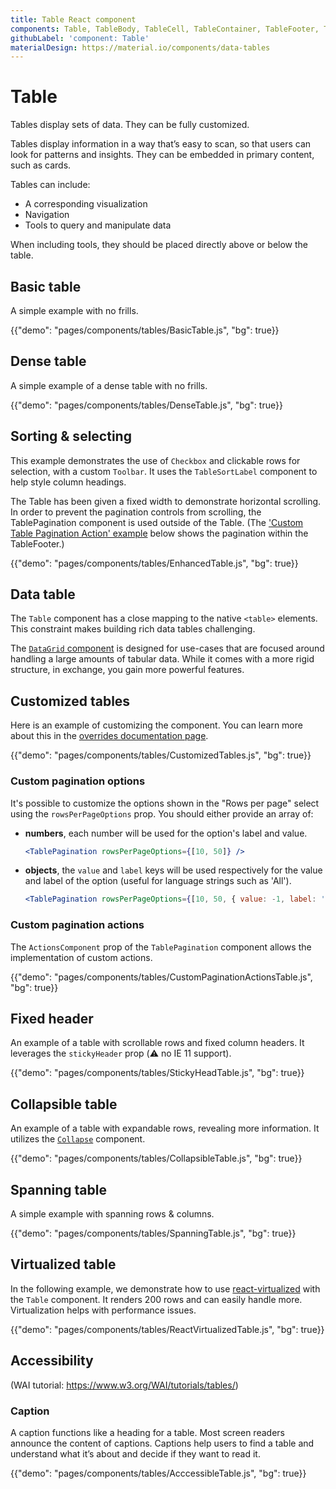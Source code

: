 ```yaml
---
title: Table React component
components: Table, TableBody, TableCell, TableContainer, TableFooter, TableHead, TablePagination, TableRow, TableSortLabel
githubLabel: 'component: Table'
materialDesign: https://material.io/components/data-tables
---
```


# Table

<p class="description">Tables display sets of data. They can be fully customized.</p>

Tables display information in a way that’s easy to scan, so that users can look for patterns and insights. They can be embedded in primary content, such as cards.

Tables can include:

- A corresponding visualization
- Navigation
- Tools to query and manipulate data

When including tools, they should be placed directly above or below the table.

## Basic table

A simple example with no frills.

{{"demo": "pages/components/tables/BasicTable.js", "bg": true}}

## Dense table

A simple example of a dense table with no frills.

{{"demo": "pages/components/tables/DenseTable.js", "bg": true}}

## Sorting & selecting

This example demonstrates the use of `Checkbox` and clickable rows for selection, with a custom `Toolbar`. It uses the `TableSortLabel` component to help style column headings.

The Table has been given a fixed width to demonstrate horizontal scrolling. In order to prevent the pagination controls from scrolling, the TablePagination component is used outside of the Table. (The ['Custom Table Pagination Action' example](#custom-pagination-actions) below shows the pagination within the TableFooter.)

{{"demo": "pages/components/tables/EnhancedTable.js", "bg": true}}

## Data table

The `Table` component has a close mapping to the native `<table>` elements.
This constraint makes building rich data tables challenging.

The [`DataGrid` component](/components/data-grid/) is designed for use-cases that are focused around handling a large amounts of tabular data.
While it comes with a more rigid structure, in exchange, you gain more powerful features.

## Customized tables

Here is an example of customizing the component. You can learn more about this in the
[overrides documentation page](/customization/components/).

{{"demo": "pages/components/tables/CustomizedTables.js", "bg": true}}

### Custom pagination options

It's possible to customize the options shown in the "Rows per page" select using the `rowsPerPageOptions` prop.
You should either provide an array of:

- **numbers**, each number will be used for the option's label and value.

  ```jsx
  <TablePagination rowsPerPageOptions={[10, 50]} />
  ```

- **objects**, the `value` and `label` keys will be used respectively for the value and label of the option (useful for language strings such as 'All').

  ```jsx
  <TablePagination rowsPerPageOptions={[10, 50, { value: -1, label: 'All' }]} />
  ```

### Custom pagination actions

The `ActionsComponent` prop of the `TablePagination` component allows the implementation of custom actions.

{{"demo": "pages/components/tables/CustomPaginationActionsTable.js", "bg": true}}

## Fixed header

An example of a table with scrollable rows and fixed column headers.
It leverages the `stickyHeader` prop (⚠️ no IE 11 support).

{{"demo": "pages/components/tables/StickyHeadTable.js", "bg": true}}

## Collapsible table

An example of a table with expandable rows, revealing more information.
It utilizes the [`Collapse`](/api/collapse/) component.

{{"demo": "pages/components/tables/CollapsibleTable.js", "bg": true}}

## Spanning table

A simple example with spanning rows & columns.

{{"demo": "pages/components/tables/SpanningTable.js", "bg": true}}

## Virtualized table

In the following example, we demonstrate how to use [react-virtualized](https://github.com/bvaughn/react-virtualized) with the `Table` component.
It renders 200 rows and can easily handle more.
Virtualization helps with performance issues.

{{"demo": "pages/components/tables/ReactVirtualizedTable.js", "bg": true}}

## Accessibility

(WAI tutorial: https://www.w3.org/WAI/tutorials/tables/)

### Caption

A caption functions like a heading for a table. Most screen readers announce the content of captions. Captions help users to find a table and understand what it’s about and decide if they want to read it.

{{"demo": "pages/components/tables/AcccessibleTable.js", "bg": true}}
